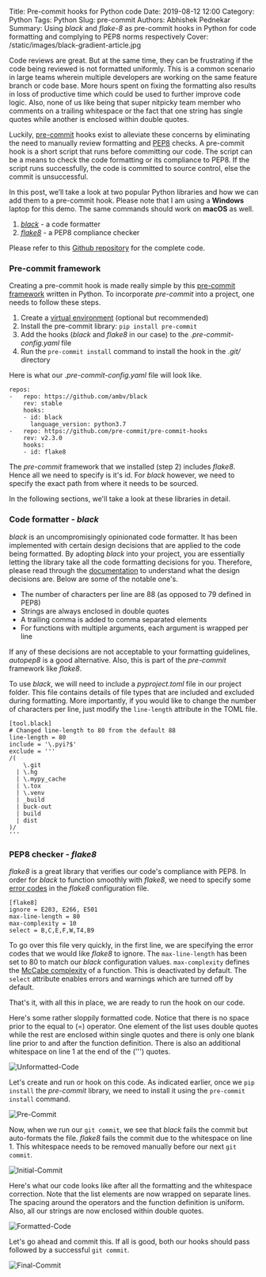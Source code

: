 Title: Pre-commit hooks for Python code
Date: 2019-08-12 12:00
Category: Python
Tags: Python
Slug: pre-commit
Authors: Abhishek Pednekar
Summary: Using *black* and *flake-8* as pre-commit hooks in Python for code formatting and complying to PEP8 norms respectively
Cover: /static/images/black-gradient-article.jpg

Code reviews are great. But at the same time, they can be frustrating if the code being reviewed is not formatted uniformly. This is a common scenario in large teams wherein multiple developers are working on the same feature branch or code base. More hours spent on fixing the formatting also results in loss of productive time which could be used to further improve code logic. Also, none of us like being that super nitpicky team member who comments on a trailing whitespace or the fact that one string has single quotes while another is enclosed within double quotes. 

Luckily, [pre-commit](https://git-scm.com/book/en/v2/Customizing-Git-Git-Hooks) hooks exist to alleviate these concerns by eliminating the need to manually review formatting and [PEP8](https://www.python.org/dev/peps/pep-0008/) checks. A pre-commit hook is a short script that runs before committing our code. The script can be a means to check the code formatting or its compliance to PEP8. If the script runs successfully, the code is committed to source control, else the commit is unsuccessful.

In this post, we’ll take a look at two popular Python libraries and how we can add them to a pre-commit hook. Please note that I am using a **Windows** laptop for this demo. The same commands should work on **macOS** as well.

1. *[black](https://black.readthedocs.io/en/stable/)* - a code formatter
2. *[flake8](http://flake8.pycqa.org/en/latest/)* - a PEP8 compliance checker

Please refer to this [Github repository](https://github.com/AbhishekPednekar84/codedisciples-blog-posts/tree/master/Index_1-pre-commit-hooks) for the complete code.

### Pre-commit framework 

Creating a pre-commit hook is made really simple by this [pre-commit framework](https://github.com/pre-commit) written in Python. To incorporate *pre-commit* into a project, one needs to follow these steps.

1. Create a [virtual environment](https://www.youtube.com/watch?v=APOPm01BVrk) (optional but recommended)
2. Install the pre-commit library: `pip install pre-commit`
3. Add the hooks (*black* and *flake8* in our case) to the *.pre-commit-config.yaml* file 
4. Run the `pre-commit install` command to install the hook in the *.git/* directory

Here is what our *.pre-commit-config.yaml* file will look like.

```
repos:
-   repo: https://github.com/ambv/black
    rev: stable
    hooks:
    - id: black
      language_version: python3.7
-   repo: https://github.com/pre-commit/pre-commit-hooks
    rev: v2.3.0
    hooks:
    - id: flake8
```

The *pre-commit* framework that we installed (step 2) includes *flake8*. Hence all we need to specify is it's id. For *black* however, we need to specify the exact path from where it needs to be sourced.

In the following sections, we'll take a look at these libraries in detail.

### Code formatter - *black* 

*black* is an uncompromisingly opinionated code formatter. It has been implemented with certain design decisions that are applied to the code being formatted. By adopting *black* into your project, you are essentially letting the library take all the code formatting decisions for you. Therefore, please read through the [documentation](https://black.readthedocs.io/en/stable/) to understand what the design decisions are. Below are some of the notable one's. 

- The number of characters per line are 88 (as opposed to 79 defined in PEP8)
- Strings are always enclosed in double quotes
- A trailing comma is added to comma separated elements
- For functions with multiple arguments, each argument is wrapped per line 

If any of these decisions are not acceptable to your formatting guidelines, *autopep8* is a good alternative. Also, this is part of the *pre-commit* framework like *flake8*.   

To use *black*, we will need to include a *pyproject.toml* file in our project folder. This file contains details of file types that are included and excluded during formatting. More importantly, if you would like to change the number of characters per line, just modify the `line-length` attribute in the TOML file.

```
[tool.black]
# Changed line-length to 80 from the default 88
line-length = 80 
include = '\.pyi?$'
exclude = '''
/(
    \.git
  | \.hg
  | \.mypy_cache
  | \.tox
  | \.venv
  | _build
  | buck-out
  | build
  | dist
)/
'''
```

### PEP8 checker - *flake8*

*flake8* is a great library that verifies our code's compliance with PEP8. In order for *black* to function smoothly with *flake8*, we need to specify some [error codes](https://flake8.pycqa.org/en/latest/user/error-codes.html) in the *flake8* configuration file.

```
[flake8]
ignore = E203, E266, E501
max-line-length = 80
max-complexity = 10
select = B,C,E,F,W,T4,B9
```

To go over this file very quickly, in the first line, we are specifying the error codes that we would like *flake8* to ignore. The `max-line-length` has been set to 80 to match our *black* configuration values. `max-complexity` defines the [McCabe complexity](https://en.wikipedia.org/wiki/Cyclomatic_complexity) of a function. This is deactivated by default. The `select` attribute enables errors and warnings which are turned off by default.

That's it, with all this in place, we are ready to run the hook on our code. 

Here's some rather sloppily formatted code. Notice that there is no space prior to the equal to (=) operator. One element of the list uses double quotes while the rest are enclosed within single quotes and there is only one blank line prior to and after the function definition. There is also an additional whitespace on line 1 at the end of the (''') quotes.

![Unformatted-Code]({static}/images/Unformatted_Code.jpg)

Let's create and run or hook on this code. As indicated earlier, once we `pip install` the *pre-commit* library, we need to install it using the `pre-commit install` command.

![Pre-Commit]({static}/images/Pre-Commit.jpg)

Now, when we run our `git commit`, we see that *black* fails the commit but auto-formats the file. *flake8* fails the commit due to the whitespace on line 1. This whitespace needs to be removed manually before our next `git commit`.

![Initial-Commit]({static}/images/Initial_Commit.jpg)

Here's what our code looks like after all the formatting and the whitespace correction. Note that the list elements are now wrapped on separate lines. The spacing around the operators and the function definition is uniform. Also, all our strings are now enclosed within double quotes.

![Formatted-Code]({static}/images/Formatted_Code.jpg)

Let's go ahead and commit this. If all is good, both our hooks should pass followed by a successful `git commit`.

![Final-Commit]({static}/images/Final_Commit.jpg)